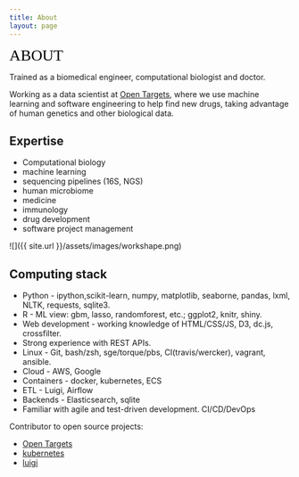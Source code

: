 ```yaml
---
title: About
layout: page
---
```

<!-- ![Profile Image]({{ site.url }}/{{ site.picture }}) -->
<span style="color: #000000; font-family: Tahoma; style=text-align: right; font-size: 2em;">ABOUT</span>

Trained as a biomedical engineer, computational biologist and doctor.

Working as a data scientist at [Open Targets][], where we use machine learning and software engineering to help find new drugs, taking advantage of human genetics and other biological data.


<!--## Education 

I graduated from the [University of Toronto][] with a bachelor in [Engineering Science][]. I continued my path in biomedical engineering with a S.M. in mechanical engineering at [MIT][] and a Ph.D from the [Harvard/MIT Health Science & Technology Institute][] working on the [interface between the human immune system and the microbiome][almlab].
You can find a list of my research publications on [Google scholar][]. I have trained as a physician at [Imperial College London medical school][].-->


## Expertise
* Computational biology
* machine learning
* sequencing pipelines (16S, NGS)
* human microbiome
* medicine
* immunology
* drug development
* software project management

![]({{ site.url }}/assets/images/workshape.png)


## Computing stack
* Python - ipython,scikit-learn, numpy, matplotlib, seaborne, pandas, lxml, NLTK, requests, sqlite3.
* R - ML view: gbm, lasso, randomforest, etc.; ggplot2, knitr, shiny.
* Web development - working knowledge of HTML/CSS/JS, D3, dc.js, crossfilter. 
* Strong experience with REST APIs. 
* Linux - Git, bash/zsh, sge/torque/pbs, CI(travis/wercker), vagrant, ansible.
* Cloud - AWS, Google
* Containers - docker, kubernetes, ECS
* ETL - Luigi, Airflow
* Backends - Elasticsearch, sqlite 
* Familiar with agile and test-driven development. CI/CD/DevOps

Contributor to open source projects: 
- [Open Targets][]
- [kubernetes][]
- [luigi][]





[Open Targets]: https://www.opentargets.org
[Google scholar]: http://scholar.google.co.uk/citations?user=LTOTl0YAAAAJ
[Imperial College London medical school]: http://www1.imperial.ac.uk/medicine/
[Harvard/MIT Health Science & Technology Institute]: http://hst.mit.edu
[University of Toronto]: http://www.utoronto.ca/
[Engineering Science]: http://engsci.utoronto.ca/
[almlab]: http://almlab.mit.edu/elipapa.html
[MIT]: http://web.mit.edu
[kubernetes]: https://github.com/kubernetes/kubernetes
[luigi]: https://github.com/spotify/luigi
